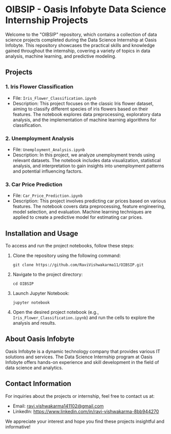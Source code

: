 
# OIBSIP - Oasis Infobyte Data Science Internship Projects

Welcome to the "OIBSIP" repository, which contains a collection of data science projects completed during the Data Science Internship at Oasis Infobyte. This repository showcases the practical skills and knowledge gained throughout the internship, covering a variety of topics in data analysis, machine learning, and predictive modeling.

## Projects

### 1. Iris Flower Classification
- File: `Iris_Flower_Classification.ipynb`
- Description: This project focuses on the classic Iris flower dataset, aiming to classify different species of iris flowers based on their features. The notebook explores data preprocessing, exploratory data analysis, and the implementation of machine learning algorithms for classification.

### 2. Unemployment Analysis
- File: `Unemployment_Analysis.ipynb`
- Description: In this project, we analyze unemployment trends using relevant datasets. The notebook includes data visualization, statistical analysis, and interpretation to gain insights into unemployment patterns and potential influencing factors.

### 3. Car Price Prediction
- File: `Car_Price_Prediction.ipynb`
- Description: This project involves predicting car prices based on various features. The notebook covers data preprocessing, feature engineering, model selection, and evaluation. Machine learning techniques are applied to create a predictive model for estimating car prices.

## Installation and Usage

To access and run the project notebooks, follow these steps:

1. Clone the repository using the following command:
   ```
   git clone https://github.com/RaviVishwakarma11/OIBSIP.git
   ```

2. Navigate to the project directory:
   ```
   cd OIBSIP
   ```

3. Launch Jupyter Notebook:
   ```
   jupyter notebook
   ```

4. Open the desired project notebook (e.g., `Iris_Flower_Classification.ipynb`) and run the cells to explore the analysis and results.

## About Oasis Infobyte

Oasis Infobyte is a dynamic technology company that provides various IT solutions and services. The Data Science Internship program at Oasis Infobyte offers hands-on experience and skill development in the field of data science and analytics.

## Contact Information

For inquiries about the projects or internship, feel free to contact us at:
- Email: ravi.vishwakarma141102@gmail.com
- LinkedIn: https://www.linkedin.com/in/ravi-vishwakarma-8bb944270

We appreciate your interest and hope you find these projects insightful and informative!
```
